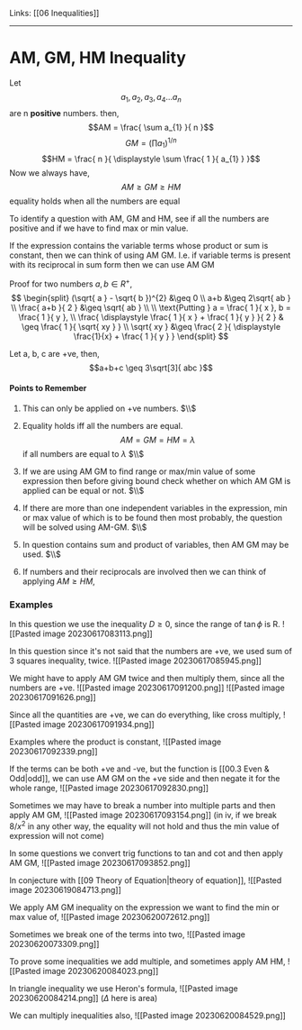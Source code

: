 Links: [[06 Inequalities]]
___
# AM, GM, HM Inequality 
Let 
$$a_{1},a_{2},a_{3},a_{4} \dots a_{n}$$
are n **positive** numbers.
then,
$$AM = \frac{ \sum a_{1} }{ n }$$
$$GM = \left( \prod a_{1} \right)^{1/n}$$
$$HM = \frac{ n }{ \displaystyle  \sum \frac{ 1 }{ a_{1} } }$$
Now we always have,
$$AM \geq GM \geq HM$$
equality holds when all the numbers are equal

To identify a question with AM, GM and HM, see if all the numbers are positive and if we have to find max or min value.

If the expression contains the variable terms whose product or sum is constant, then we can think of using AM GM. I.e. if variable terms is present with its reciprocal in sum form then we can use AM GM

Proof for two numbers $a, b \in R^{+}$,
$$
\begin{split}
(\sqrt{ a } - \sqrt{ b })^{2} &\geq 0 \\
a+b &\geq 2\sqrt{ ab } \\
\frac{ a+b }{ 2 } &\geq \sqrt{ ab } \\ \\
\text{Putting } a = \frac{ 1 }{ x }, b = \frac{ 1 }{ y }, \\
\frac{ \displaystyle  \frac{ 1 }{ x } + \frac{ 1 }{ y } }{ 2 } &
\geq \frac{ 1 }{ \sqrt{ xy } } \\
\sqrt{ xy } &\geq \frac{ 2 }{ \displaystyle \frac{1}{x} + \frac{ 1 }{ y } }
\end{split}
$$

Let a, b, c are +ve, then,
$$a+b+c \geq 3\sqrt[3]{ abc }$$

#### Points to Remember
1. This can only be applied on +ve numbers.
	$\\$	
2. Equality holds iff all the numbers are equal. 
	$$AM = GM = HM = \lambda$$
	if all numbers are equal to $\lambda$
	$\\$	
3. If we are using AM GM to find range or max/min value of some expression then before giving bound check whether on which AM GM is applied can be equal or not. 
	$\\$	

4. If there are more than one independent variables in the expression, min or max value of which is to be found then most probably, the question will be solved using AM-GM. 
	$\\$	

5. In question contains sum and product of variables, then AM GM may be used. 
	$\\$	

1. If numbers and their reciprocals are involved then we can think of applying $AM \geq HM$, 

### Examples
In this question we use the inequality $D \geq 0$, since the range of $\tan \phi$ is R. 
![[Pasted image 20230617083113.png]]

In this question since it's not said that the numbers are +ve, we used sum of 3 squares inequality, twice.
![[Pasted image 20230617085945.png]]

We might have to apply AM GM twice and  then multiply them, since all the numbers are +ve. 
![[Pasted image 20230617091200.png]]
![[Pasted image 20230617091626.png]]

Since all the quantities are +ve, we can do everything, like cross multiply,
![[Pasted image 20230617091934.png]]

Examples where the product is constant,
![[Pasted image 20230617092339.png]]

If the terms can be both +ve and -ve, but the function is [[00.3 Even & Odd|odd]], we can use AM GM on the +ve side and then negate it for the whole range,
![[Pasted image 20230617092830.png]]

Sometimes we may have to break a number into multiple parts and then apply AM GM,
![[Pasted image 20230617093154.png]]
(in iv, if we break 8/$x^{2}$ in any other way, the equality will not hold and thus the min value of  expression will not come)

In some questions we convert trig functions to tan and cot and then apply AM GM,
![[Pasted image 20230617093852.png]]

In conjecture with [[09 Theory of Equation|theory of equation]],
![[Pasted image 20230619084713.png]]

We apply AM GM inequality on the expression we want to find the min or max value of,
![[Pasted image 20230620072612.png]]

Sometimes we break one of the terms into two,
![[Pasted image 20230620073309.png]]

To prove some inequalities we add multiple, and sometimes apply AM HM,
![[Pasted image 20230620084023.png]]

In triangle inequality we use Heron's formula,
![[Pasted image 20230620084214.png]]
($\Delta$ here is area)

We can multiply inequalities also,
![[Pasted image 20230620084529.png]]